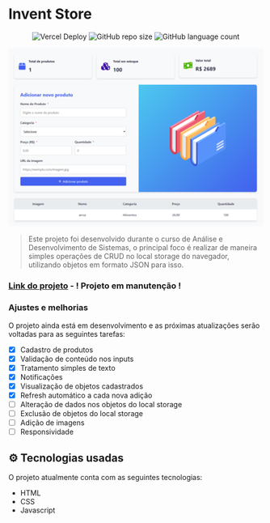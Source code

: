 # Invent Store
<div align="center">

![Vercel Deploy](https://deploy-badge.vercel.app/vercel/invent-store-psi?style=for-the-badge)
![GitHub repo size](https://img.shields.io/github/repo-size/anselmosz/invent-store?style=for-the-badge)
![GitHub language count](https://img.shields.io/github/languages/count/anselmosz/invent-store?style=for-the-badge)
<!--
![GitHub forks](https://img.shields.io/github/forks/anselmosz/invent-store?style=for-the-badge)
![Bitbucket open issues](https://img.shields.io/bitbucket/issues/anselmosz/invent-store?style=for-the-badge)
![Bitbucket open pull requests](https://img.shields.io/bitbucket/pr-raw/anselmosz/invent-store?style=for-the-badge)
-->

</div>

<img width="980" src="./images/inventstore-produtocadastrado.PNG" alt="Exemplo imagem">

> Este projeto foi desenvolvido durante o curso de Análise e Desenvolvimento de Sistemas, o principal foco é realizar de maneira simples operações de CRUD no local storage do navegador, utilizando objetos em formato JSON para isso.

### [Link do projeto](https://invent-store-psi.vercel.app/) - **! Projeto em manutenção !**

### Ajustes e melhorias

O projeto ainda está em desenvolvimento e as próximas atualizações serão voltadas para as seguintes tarefas:

- [x] Cadastro de produtos
- [x] Validação de conteúdo nos inputs
- [x] Tratamento simples de texto
- [x] Notificações
- [x] Visualização de objetos cadastrados
- [x] Refresh automático a cada nova adição
- [ ] Alteração de dados nos objetos do local storage
- [ ] Exclusão de objetos do local storage
- [ ] Adição de imagens
- [ ] Responsividade

## ⚙ Tecnologias usadas

O projeto atualmente conta com as seguintes tecnologias:
- HTML
- CSS
- Javascript

<!--
## 📫 Contribuição para o Invent Store
Para contribuir com o projeto, siga estas etapas:

1. Dê um fork neste repositório.
2. Crie um branch: git checkout -b **nome_branch**.
3. Faça suas alterações e confirme-as: git commit -m '**mensagem_commit**'
4. Envie para o branch original: git push origin **nome_do_projeto / local**
5. Crie a solicitação de pull.

Como alternativa, consulte a documentação do GitHub em [como criar uma solicitação pull](https://help.github.com/en/github/collaborating-with-issues-and-pull-requests/creating-a-pull-request).

## 💡 Funcionalidades do projeto
As principais funcionalidades do projeto até o momento são:
- **Validação de campos:** Verifica se os campos para adicionar os dados do produto estão vazios
- **Notificações personalizadas:** Assim que o usuário clica no botão de adicionar o produto, é retornada uma notificação de acordo com o estado de preenchimento dos campos.
- **Adição de dados em formato JSON:** Os dados digitados nos campos são enviados para um objeto JSON que em seguida é salvo no local storage do navegador usado, formatando os objetos e os unindo numa lista para visualização.
- **Atualização de dados no dashboard:** Os dados dos produtos cadastrados são tratados e adicionados ao dashboard conforme seu cadastro:
    - _**Quantidade total de produtos:**_ É alterada conforme cada novo cadastro realizado, adicionando 1 ao contador.
    - _**Quantidade total em estoque:**_ Atualiza a quantidade total de itens a cada produto cadastrado.
    - _**Valor total do estoque:**_ Atualiza o valor total primeiro multiplicando o valor unitário do produto por sua quantidade, e em seguida adiciona ao card esse valor.
    - _**Notificação de estoque baixo:**_ Caso não haja produtos cadastrados, é mostrado um card de aviso. -->
